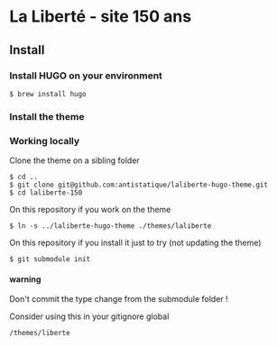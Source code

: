 # La Liberté - site 150 ans

## Install

### Install HUGO on your environment
```
$ brew install hugo
```

### Install the theme

### Working locally

Clone the theme on a sibling folder
```
$ cd ..
$ git clone git@github.com:antistatique/laliberte-hugo-theme.git
$ cd laliberte-150
```

On this repository if you work on the theme
```
$ ln -s ../laliberte-hugo-theme ./themes/laliberte
```

On this repository if you install it just to try (not updating the theme)
```
$ git submodule init
```

#### warning
Don't commit the type change from the submodule folder !

Consider using this in your gitignore global
```
/themes/liberte
```

